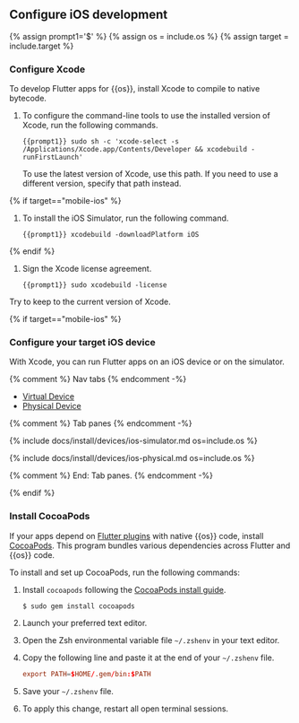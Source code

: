 ## Configure iOS development

{% assign prompt1='$' %}
{% assign os = include.os %}
{% assign target = include.target %}

### Configure Xcode

To develop Flutter apps for {{os}}, install Xcode to compile to native bytecode.

1. To configure the command-line tools to use the installed version of Xcode,
   run the following commands.

    ```terminal
    {{prompt1}} sudo sh -c 'xcode-select -s /Applications/Xcode.app/Contents/Developer && xcodebuild -runFirstLaunch'
    ```

   To use the latest version of Xcode, use this path.
   If you need to use a different version, specify that path instead.

{% if target=="mobile-ios" %}

1. To install the iOS Simulator, run the following command.

    ```terminal
    {{prompt1}} xcodebuild -downloadPlatform iOS
    ```

{% endif %}

1. Sign the Xcode license agreement.

    ```terminal
    {{prompt1}} sudo xcodebuild -license
    ```

Try to keep to the current version of Xcode.

{% if target=="mobile-ios" %}

### Configure your target iOS device

With Xcode, you can run Flutter apps on an iOS device or on the simulator.

{% comment %} Nav tabs {% endcomment -%}
<ul class="nav nav-tabs" id="ios-devices-vp" role="tablist">
    <li class="nav-item">
        <a class="nav-link active" id="virtual-tab" href="#virtual" role="tab" aria-controls="virtual" aria-selected="true">Virtual Device</a>
    </li>
    <li class="nav-item">
        <a class="nav-link" id="physical-tab" href="#physical" role="tab" aria-controls="physical" aria-selected="false">Physical Device</a>
    </li>
</ul>

{% comment %} Tab panes {% endcomment -%}
<div class="tab-content">

<div class="tab-pane active" id="virtual" role="tabpanel" aria-labelledby="virtual-tab" markdown="1">

{% include docs/install/devices/ios-simulator.md os=include.os %}

</div>

<div class="tab-pane" id="physical" role="tabpanel" aria-labelledby="physical-tab" markdown="1">

{% include docs/install/devices/ios-physical.md os=include.os %}

</div>
</div>
{% comment %} End: Tab panes. {% endcomment -%}

{% endif %}

### Install CocoaPods

If your apps depend on [Flutter plugins][] with native {{os}} code,
install [CocoaPods][cocoapods].
This program bundles various dependencies across Flutter and {{os}} code.

To install and set up CocoaPods, run the following commands:

1. Install `cocoapods` following the
   [CocoaPods install guide][cocoapods].

   ```terminal
   $ sudo gem install cocoapods
   ```
1. Launch your preferred text editor.

1. Open the Zsh environmental variable file `~/.zshenv` in your text editor.

1. Copy the following line and paste it at the end of your `~/.zshenv` file.

   ```conf
   export PATH=$HOME/.gem/bin:$PATH
   ```

1. Save your `~/.zshenv` file.

1. To apply this change, restart all open terminal sessions.

[Flutter plugins]: {{site.url}}/packages-and-plugins/developing-packages#types
[cocoapods]: https://guides.cocoapods.org/using/getting-started.html#installation
